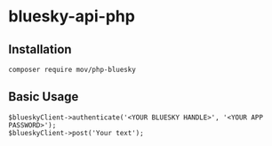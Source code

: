 # bluesky-api-php

## Installation

`composer require mov/php-bluesky`

## Basic Usage

```
$blueskyClient->authenticate('<YOUR BLUESKY HANDLE>', '<YOUR APP PASSWORD>');
$blueskyClient->post('Your text');
```